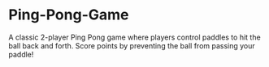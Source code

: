 # Ping-Pong-Game
A classic 2-player Ping Pong game where players control paddles to hit the ball back and forth. Score points by preventing the ball from passing your paddle!
